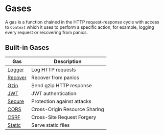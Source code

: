 # Gases

A gas is a function chained in the HTTP request-response cycle with access to `Context` which it uses to perform a specific action, for example, logging every request or recovering from panics.

## Built-in Gases

Gas | Description
--- | ---
[Logger](https://godoc.org/github.com/sheng/air/gases#Logger) | Log HTTP requests
[Recover](https://godoc.org/github.com/sheng/air/gases#Recover) | Recover from panics
[Gzip](https://godoc.org/github.com/sheng/air/gases#Gzip) | Send gzip HTTP response
[JWT](https://godoc.org/github.com/sheng/air/gases#JWT) | JWT authentication
[Secure](https://godoc.org/github.com/sheng/air/gases#Secure) | Protection against attacks
[CORS](https://godoc.org/github.com/sheng/air/gases#CORS) | Cross-Origin Resource Sharing
[CSRF](https://godoc.org/github.com/sheng/air/gases#CSRF) | Cross-Site Request Forgery
[Static](https://godoc.org/github.com/sheng/air/gases#Static) | Serve static files

